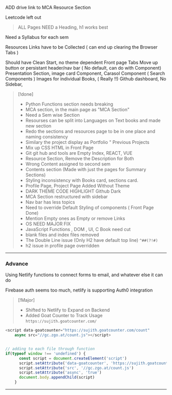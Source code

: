 
ADD drive link to MCA Resource Section

Leetcode left out

> ALL Pages NEED a Heading, h1 works best

Need a Syllabus for each sem 

Resources Links have to be Collected ( can end up clearing the Browser Tabs )

Should have Clean Start, no theme dependent Front page Tabs
Move up button or persistant header/nav bar ( No default, can do with Component)
Presentation Section, image card Component,  Carasol Component 
( Search Components )
Images for individual Books, ( Really !!)
Github dashboard, No Sidebar, 

> [!done]
> * Python Functions section needs breaking
> * MCA section,  in the main page as "MCA Section"
> * Need a Sem wise Section
> * Resourses can be split into Languages on Text books and made new section
> * Redo the sections and resources page to be in one place and naming consistency
> * Similary the project display as Portfolio " Previous Projects
> * Mix up CSS HTML in Front Page
> * Git git hub and tools are Empty Index, REACT, VUE
> * Resource Section, Remove the Description for Both
> * Wrong Content assigned to second sem
> * Contents section (Made with just the pages for Summary Sections)
> * Styling inconsistency with Books card, sections card.
> * Profile Page, Project Page Added Without Theme
> * DARK THEME CODE HIGHLIGHT Github Dark
> * MCA Section restructured with sidebar
> * Nav bar has less topics
> * Need to override Default Styling of components ( Front Page Done)
> * Mention Empty ones as Empty or remove Links
> * OS NEED MAJOR FIX
> * JavaScript Functions , DOM , UI, C Book need cut
> * blank files and index files removed
> * The Double Line issue (Only H2 have default top line) `^##(?!#)`
> * h2 issue in profile page overridden


___
### Advance


Using Netlify functions to connect forms to email, and whatever else it can do

Firebase auth seems too much, netlify is supporting Auth0 integration


> [!Major]
> * Shifted to Netlify to Expand on Backend
> * Added Goat Counter to Track Usage `https://sujith.goatcounter.com/`

```js
<script data-goatcounter="https://sujith.goatcounter.com/count"
	async src="//gc.zgo.at/count.js"></script>


// adding to each file through function
if(typeof window !== 'undefined') {
      const script = document.createElement('script')
      script.setAttribute('data-goatcounter', 'https://sujith.goatcounter.com/count')
      script.setAttribute('src', '//gc.zgo.at/count.js')
      script.setAttribute('async', 'true')
      document.body.appendChild(script)
    }
```


___
